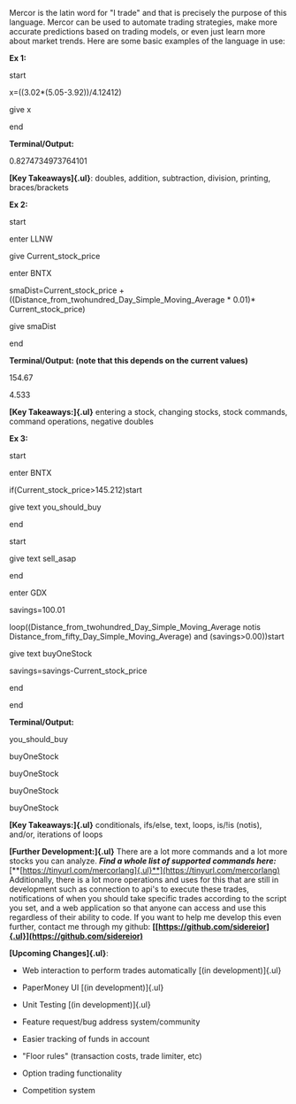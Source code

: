 Mercor is the latin word for "I trade" and that is precisely the purpose
of this language. Mercor can be used to automate trading strategies,
make more accurate predictions based on trading models, or even just
learn more about market trends. Here are some basic examples of the
language in use:

**Ex 1:**

start

x=((3.02\*(5.05-3.92))/4.12412)

give x

end

**Terminal/Output:**

0.8274734973764101

**[Key Takeaways]{.ul}**: doubles, addition, subtraction, division,
printing, braces/brackets

**Ex 2:**

start

enter LLNW

give Current_stock_price

enter BNTX

smaDist=Current_stock_price +
((Distance_from_twohundred_Day_Simple_Moving_Average \* 0.01)\*
Current_stock_price)

give smaDist

end

**Terminal/Output: (note that this depends on the current values)**

154.67

4.533

**[Key Takeaways:]{.ul}** entering a stock, changing stocks, stock
commands, command operations, negative doubles

**Ex 3:**

start

enter BNTX

if(Current_stock_price\>145.212)start

give text you_should_buy

end

start

give text sell_asap

end

enter GDX

savings=100.01

loop((Distance_from_twohundred_Day_Simple_Moving_Average notis
Distance_from_fifty_Day_Simple_Moving_Average) and (savings\>0.00))start

give text buyOneStock

savings=savings-Current_stock_price

end

end

**Terminal/Output:**

you_should_buy

buyOneStock

buyOneStock

buyOneStock

buyOneStock

**[Key Takeaways:]{.ul}** conditionals, ifs/else, text, loops, is/!is
(notis), and/or, iterations of loops

**[Further Development:]{.ul}** There are a lot more commands and a lot
more stocks you can analyze. ***Find a whole list of supported commands
here:***
[**[https://tinyurl.com/mercorlang]{.ul}**](https://tinyurl.com/mercorlang)
Additionally, there is a lot more operations and uses for this that are
still in development such as connection to api's to execute these
trades, notifications of when you should take specific trades according
to the script you set, and a web application so that anyone can access
and use this regardless of their ability to code. If you want to help me
develop this even further, contact me through my github:
**[[https://github.com/sidereior]{.ul}](https://github.com/sidereior)**

**[Upcoming Changes]{.ul}**:

-   Web interaction to perform trades automatically [(in
    development)]{.ul}

-   PaperMoney UI [(in development)]{.ul}

-   Unit Testing [(in development)]{.ul}

-   Feature request/bug address system/community

-   Easier tracking of funds in account

-   "Floor rules" (transaction costs, trade limiter, etc)

-   Option trading functionality

-   Competition system
